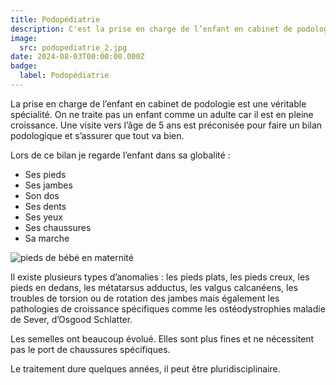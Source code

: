 ```yaml
---
title: Podopédiatrie
description: C'est la prise en charge de l’enfant en cabinet de podologie
image:
  src: podopediatrie_2.jpg
date: 2024-08-03T00:00:00.000Z
badge:
  label: Podopédiatrie
---
```


La prise en charge de l’enfant en cabinet de podologie est une véritable spécialité. On ne traite pas un enfant comme un adulte car il est en pleine croissance. Une visite vers l’âge de 5 ans est préconisée pour faire un bilan podologique et s’assurer que tout va bien.

Lors de ce bilan je regarde l’enfant dans sa globalité :

- Ses pieds
- Ses jambes
- Son dos
- Ses dents
- Ses yeux
- Ses chaussures
- Sa marche

![pieds de bébé en maternité](/podopediatrie_3.jpg)

Il existe plusieurs types d’anomalies : les pieds plats, les pieds creux, les pieds en dedans, les métatarsus adductus, les valgus calcanéens, les troubles de torsion ou de rotation des jambes mais également les pathologies de croissance spécifiques comme les ostéodystrophies maladie de Sever, d’Osgood Schlatter.

Les semelles ont beaucoup évolué. Elles sont plus fines et ne nécessitent pas le port de chaussures spécifiques.

Le traitement dure quelques années, il peut être pluridisciplinaire.
